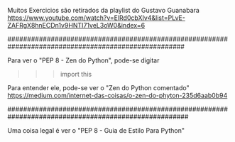 Muitos Exercicios são retirados da playlist do Gustavo Guanabara
https://www.youtube.com/watch?v=ElRd0cbXIv4&list=PLvE-ZAFRgX8hnECDn1v9HNTI71veL3oW0&index=6

#####################################################################################################

Para ver o "PEP 8 - Zen do Python", pode-se digitar
>>>import this

Para entender ele, pode-se ver o "Zen do Python comentado"
https://medium.com/internet-das-coisas/o-zen-do-phyton-235d6aab0b94

######################################################################################################

Uma coisa legal é ver o "PEP 8 - Guia de Estilo Para Python"
